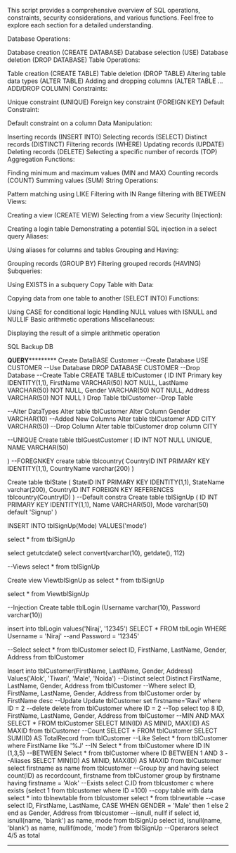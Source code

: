 This script provides a comprehensive overview of SQL operations, constraints, security considerations, and various functions. Feel free to explore each section for a detailed understanding.

Database Operations:

Database creation (CREATE DATABASE)
Database selection (USE)
Database deletion (DROP DATABASE)
Table Operations:

Table creation (CREATE TABLE)
Table deletion (DROP TABLE)
Altering table data types (ALTER TABLE)
Adding and dropping columns (ALTER TABLE ... ADD/DROP COLUMN)
Constraints:

Unique constraint (UNIQUE)
Foreign key constraint (FOREIGN KEY)
Default Constraint:

Default constraint on a column
Data Manipulation:

Inserting records (INSERT INTO)
Selecting records (SELECT)
Distinct records (DISTINCT)
Filtering records (WHERE)
Updating records (UPDATE)
Deleting records (DELETE)
Selecting a specific number of records (TOP)
Aggregation Functions:

Finding minimum and maximum values (MIN and MAX)
Counting records (COUNT)
Summing values (SUM)
String Operations:

Pattern matching using LIKE
Filtering with IN
Range filtering with BETWEEN
Views:

Creating a view (CREATE VIEW)
Selecting from a view
Security (Injection):

Creating a login table
Demonstrating a potential SQL injection in a select query
Aliases:

Using aliases for columns and tables
Grouping and Having:

Grouping records (GROUP BY)
Filtering grouped records (HAVING)
Subqueries:

Using EXISTS in a subquery
Copy Table with Data:

Copying data from one table to another (SELECT INTO)
Functions:

Using CASE for conditional logic
Handling NULL values with ISNULL and NULLIF
Basic arithmetic operations
Miscellaneous:

Displaying the result of a simple arithmetic operation


SQL Backup DB

******QUERY***************
Create DataBASE Customer --Create Database
USE CUSTOMER  --Use Database
DROP DATABASE CUSTOMER --Drop Database
--Create Table
CREATE TABLE tblCustomer
( 
  ID INT Primary key IDENTITY(1,1),
  FirstName VARCHAR(50) NOT NULL,
  LastName VARCHAR(50) NOT NULL,
  Gender VARCHAR(50) NOT NULL,
  Address VARCHAR(50) NOT NULL
)
Drop Table  tblCustomer--Drop Table

--Alter DataTypes
Alter table tblCustomer Alter Column Gender VARCHAR(10)
--Added New Columns
Alter table tblCustomer ADD CITY VARCHAR(50)
--Drop Column
Alter table tblCustomer drop column CITY

--UNIQUE
Create table tblGuestCustomer
( 
 ID INT NOT NULL UNIQUE,
 NAME VARCHAR(50)

)
--FOREGNKEY
create table tblcountry(
CountryID INT PRIMARY KEY IDENTITY(1,1),
CountryName varchar(200)
)

Create table tblState
(
StateID INT PRIMARY KEY IDENTITY(1,1),
StateName varchar(200),
CountryID INT FOREIGN KEY REFERENCES tblcountry(CountryID)
)
--Default constra
Create table tblSignUp
(
 ID INT PRIMARY KEY IDENTITY(1,1),
 Name VARCHAR(50),
 Mode varchar(50) default 'Signup'
)

INSERT INTO tblSignUp(Mode)
VALUES('mode')

select * from tblSignUp

select getutcdate()
select convert(varchar(10), getdate(), 112)

--Views
select * from tblSignUp

Create view ViewtblSignUp as 
select * from tblSignUp

select * from ViewtblSignUp

--Injection
Create table tblLogin
(Username varchar(10),
Password varchar(10))

insert into tblLogin values('Niraj', '12345')
SELECT * FROM tblLogin WHERE Username = 'Niraj' --and Password = '12345'

--Select
select * from tblCustomer
select ID, FirstName, LastName, Gender, Address from tblCustomer

Insert into tblCustomer(FirstName, LastName, Gender, Address)
Values('Alok', 'Tiwari', 'Male', 'Noida')
--Distinct
select Distinct FirstName, LastName, Gender, Address from tblCustomer
--Where
select ID, FirstName, LastName, Gender, Address from tblCustomer order by FirstName desc
--Update
Update tblCustomer set firstname='Ravi' where ID = 2
--delete
delete from tblCustomer where ID = 2
--Top
select top 8 ID, FirstName, LastName, Gender, Address from tblCustomer
--MIN AND MAX
SELECT * FROM tblCustomer
SELECT MIN(ID) AS MINID, MAX(ID) AS MAXID from tblCustomer
--Count
SELECT * FROM tblCustomer
SELECT SUM(ID) AS TotalRecord from tblCustomer
--Like
Select * from tblCustomer where FirstName like '%J'
--IN
Select * from tblCustomer where ID IN (1,3,5)
--BETWEEN 
Select * from tblCustomer where ID BETWEEN 1 AND 3
--Aliases
SELECT MIN(ID) AS MINID, MAX(ID) AS MAXID from tblCustomer
select firstname as name from tblcustomer
--Group by and having
select count(ID) as recordcount, firstname from
tblCustomer group by firstname having firstname = 'Alok'
--Exists
select C.ID from tblcustomer c where exists (select 1 from tblcustomer where ID  =100)
--copy table with data
select * into tblnewtable from tblcustomer
select * from tblnewtable
--case
select ID, FirstName, LastName, 
CASE WHEN GENDER = 'Male' then 1 else 2 end as Gender, Address from tblcustomer
--isnull, nullf if
select id, isnull(name, 'blank') as name, mode from tblSignUp
select id, isnull(name, 'blank') as name, nullif(mode, 'mode') from tblSignUp
--Operarors
select 4/5 as total
*****************************

